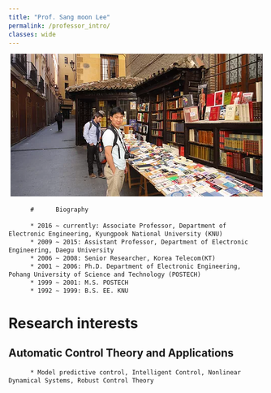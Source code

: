 ```yaml
---
title: "Prof. Sang moon Lee"
permalink: /professor_intro/
classes: wide
---
```


<p align="center"><img src="/assets/images/professor.jpg"></p>

          #      Biography

          * 2016 ~ currently: Associate Professor, Department of Electronic Engineering, Kyungpook National University (KNU)
          * 2009 ~ 2015: Assistant Professor, Department of Electronic Engineering, Daegu University
          * 2006 ~ 2008: Senior Researcher, Korea Telecom(KT)
          * 2001 ~ 2006: Ph.D. Department of Electronic Engineering, Pohang University of Science and Technology (POSTECH)
          * 1999 ~ 2001: M.S. POSTECH
          * 1992 ~ 1999: B.S. EE. KNU
#      Research interests
##          Automatic Control Theory and Applications
          * Model predictive control, Intelligent Control, Nonlinear Dynamical Systems, Robust Control Theory
